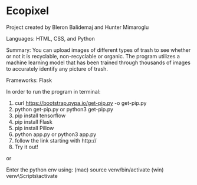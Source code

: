 # Ecopixel

Project created by Bleron Balidemaj and Hunter Mimaroglu

Languages: HTML, CSS, and Python

Summary: You can upload images of different types of trash to see whether or not it is recyclable, non-recyclable or organic. The program utilizes a machine learning model that has been trained through thousands of images to accurately identify any picture of trash.

Frameworks: Flask

In order to run the program in terminal:
1) curl https://bootstrap.pypa.io/get-pip.py -o get-pip.py
2) python get-pip.py or python3 get-pip.py
3) pip install tensorflow
4) pip install Flask
5) pip install Pillow
6) python app.py or python3 app.py
7) follow the link starting with http://
8) Try it out!

or 

Enter the python env using:
(mac) source venv/bin/activate
(win) venv\Scripts\activate